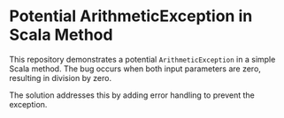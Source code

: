 # Potential ArithmeticException in Scala Method

This repository demonstrates a potential `ArithmeticException` in a simple Scala method. The bug occurs when both input parameters are zero, resulting in division by zero. 

The solution addresses this by adding error handling to prevent the exception.